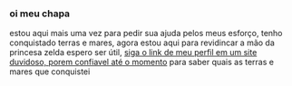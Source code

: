 ### oi meu chapa

estou aqui mais uma vez para pedir sua ajuda pelos meus esforço,
tenho conquistado terras e mares, agora estou aqui para revidincar a mão da princesa zelda
espero ser útil, [siga o link de meu perfil em um site duvidoso, porem confiavel até o momento](https://github.com/webMasterAlumni) para saber quais as terras e mares que conquistei









